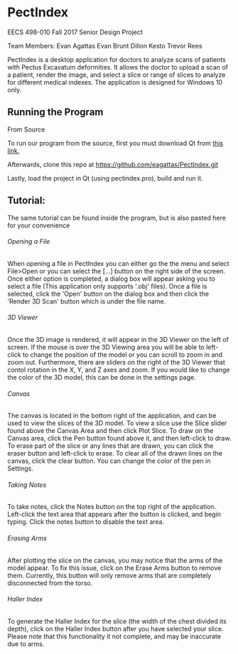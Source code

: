# PectIndex
EECS 498-010 Fall 2017 Senior Design Project

Team Members:
	Evan Agattas
	Evan Brunt
	Dillon Kesto
	Trevor Rees

PectIndex is a desktop application for doctors to analyze scans of patients with Pectus Excavatum deformities. It allows the doctor to upload a scan of a patient, render the image, and select a slice or range of slices to analyze for different medical indexes. The application is designed for Windows 10 only.

## Running the Program
From Source

To run our program from the source, first you must download Qt from [this link.](https://www1.qt.io/download-open-source/?hsCtaTracking=f977210e-de67-475f-a32b-65cec207fd03%7Cd62710cd-e1db-46aa-8d4d-2f1c1ffdacea)

Afterwards, clone this repo at https://github.com/eagattas/PectIndex.git

Lastly, load the project in Qt (using pectindex.pro), build and run it.


## Tutorial:

The same tutorial can be found inside the program, but is also pasted here for your convenience

###### Opening a File

When opening a file in PectIndex you can either go the the menu and select File>Open or you can select the [...] button on the right side of the screen. Once either option is completed, a dialog box will appear asking you to select a file (This application only supports '.obj' files).  Once a file is selected, click the 'Open' button on the dialog box and then click the 'Render 3D Scan' button which is under the file name.


###### 3D Viewer

Once the 3D image is rendered, it will appear in the 3D Viewer on the left of screen. If the mouse is over the 3D Viewing area you will be able to left-click to change the position of the model or you can scroll to zoom in and zoom out.  Furthermore, there are sliders on the right of the 3D Viewer that contol rotation in the X, Y, and Z axes and zoom.  If you would like to change the color of the 3D model, this can be done in the settings page.

###### Canvas

The canvas is located in the bottom right of the application, and can be used to view the slices of the 3D model. To view a slice use the Slice slider found above the Canvas Area and then click Plot Slice. To draw on the Canvas area, click the Pen button found above it, and then left-click to draw. To erase part of the slice or any lines that are drawn, you can click the eraser button and left-click to erase. To clear all of the drawn lines on the canvas, click the clear button. You can change the color of the pen in Settings.

###### Taking Notes

To take notes, click the Notes button on the top right of the application. Left-click the text area that appears after the button is clicked, and begin typing. Click the notes button to disable the text area.

###### Erasing Arms

After plotting the slice on the canvas, you may notice that the arms of the model appear. To fix this issue, click on the Erase Arms button to remove them. Currently, this button will only remove arms that are completely disconnected from the torso.

###### Haller Index

To generate the Haller Index for the slice (the width of the chest divided its depth), click on the Haller Index button after you have selected your slice. Please note that this functionality it not complete, and may be inaccurate due to arms.
